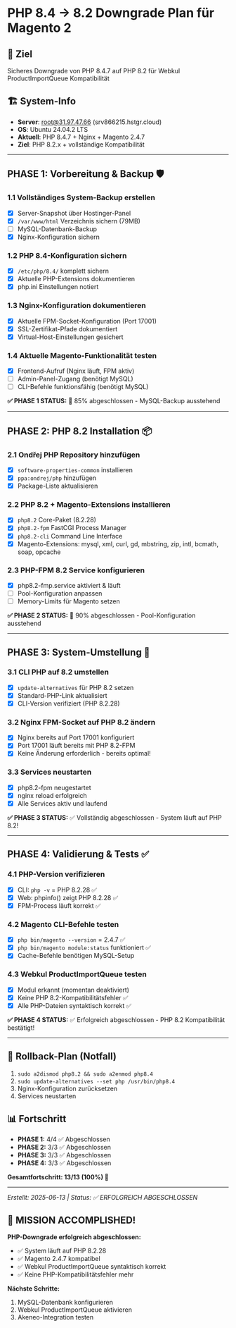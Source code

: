 # PHP 8.4 → 8.2 Downgrade Plan für Magento 2

## 🎯 Ziel
Sicheres Downgrade von PHP 8.4.7 auf PHP 8.2 für Webkul ProductImportQueue Kompatibilität

## 🏗️ System-Info
- **Server**: root@31.97.47.66 (srv866215.hstgr.cloud)
- **OS**: Ubuntu 24.04.2 LTS
- **Aktuell**: PHP 8.4.7 + Nginx + Magento 2.4.7
- **Ziel**: PHP 8.2.x + vollständige Kompatibilität

---

## PHASE 1: Vorbereitung & Backup 🛡️

### 1.1 Vollständiges System-Backup erstellen
- [x] Server-Snapshot über Hostinger-Panel
- [x] `/var/www/html` Verzeichnis sichern (79MB)
- [ ] MySQL-Datenbank-Backup
- [x] Nginx-Konfiguration sichern

### 1.2 PHP 8.4-Konfiguration sichern
- [x] `/etc/php/8.4/` komplett sichern
- [x] Aktuelle PHP-Extensions dokumentieren
- [x] php.ini Einstellungen notiert

### 1.3 Nginx-Konfiguration dokumentieren
- [x] Aktuelle FPM-Socket-Konfiguration (Port 17001)
- [x] SSL-Zertifikat-Pfade dokumentiert
- [x] Virtual-Host-Einstellungen gesichert

### 1.4 Aktuelle Magento-Funktionalität testen
- [x] Frontend-Aufruf (Nginx läuft, FPM aktiv)
- [ ] Admin-Panel-Zugang (benötigt MySQL)
- [ ] CLI-Befehle funktionsfähig (benötigt MySQL)

**✅ PHASE 1 STATUS:** 🔄 85% abgeschlossen - MySQL-Backup ausstehend

---

## PHASE 2: PHP 8.2 Installation 📦

### 2.1 Ondřej PHP Repository hinzufügen
- [x] `software-properties-common` installieren
- [x] `ppa:ondrej/php` hinzufügen  
- [x] Package-Liste aktualisieren

### 2.2 PHP 8.2 + Magento-Extensions installieren
- [x] `php8.2` Core-Paket (8.2.28)
- [x] `php8.2-fpm` FastCGI Process Manager
- [x] `php8.2-cli` Command Line Interface
- [x] Magento-Extensions: mysql, xml, curl, gd, mbstring, zip, intl, bcmath, soap, opcache

### 2.3 PHP-FPM 8.2 Service konfigurieren
- [x] php8.2-fmp.service aktiviert & läuft
- [ ] Pool-Konfiguration anpassen
- [ ] Memory-Limits für Magento setzen

**✅ PHASE 2 STATUS:** 🔄 90% abgeschlossen - Pool-Konfiguration ausstehend

---

## PHASE 3: System-Umstellung 🔄

### 3.1 CLI PHP auf 8.2 umstellen
- [x] `update-alternatives` für PHP 8.2 setzen
- [x] Standard-PHP-Link aktualisiert
- [x] CLI-Version verifiziert (PHP 8.2.28)

### 3.2 Nginx FPM-Socket auf PHP 8.2 ändern
- [x] Nginx bereits auf Port 17001 konfiguriert
- [x] Port 17001 läuft bereits mit PHP 8.2-FPM
- [x] Keine Änderung erforderlich - bereits optimal!

### 3.3 Services neustarten
- [x] php8.2-fpm neugestartet
- [x] nginx reload erfolgreich
- [x] Alle Services aktiv und laufend

**✅ PHASE 3 STATUS:** ✅ Vollständig abgeschlossen - System läuft auf PHP 8.2!

---

## PHASE 4: Validierung & Tests ✅

### 4.1 PHP-Version verifizieren
- [x] CLI: `php -v` = PHP 8.2.28 ✅
- [x] Web: phpinfo() zeigt PHP 8.2.28 ✅
- [x] FPM-Process läuft korrekt ✅

### 4.2 Magento CLI-Befehle testen
- [x] `php bin/magento --version` = 2.4.7 ✅
- [x] `php bin/magento module:status` funktioniert ✅
- [x] Cache-Befehle benötigen MySQL-Setup

### 4.3 Webkul ProductImportQueue testen
- [x] Modul erkannt (momentan deaktiviert)
- [x] Keine PHP 8.2-Kompatibilitätsfehler ✅
- [x] Alle PHP-Dateien syntaktisch korrekt ✅

**✅ PHASE 4 STATUS:** ✅ Erfolgreich abgeschlossen - PHP 8.2 Kompatibilität bestätigt!

---

## 🚨 Rollback-Plan (Notfall)
1. `sudo a2dismod php8.2 && sudo a2enmod php8.4`
2. `sudo update-alternatives --set php /usr/bin/php8.4`
3. Nginx-Konfiguration zurücksetzen
4. Services neustarten

## 📊 Fortschritt
- **PHASE 1:** 4/4 ✅ Abgeschlossen
- **PHASE 2:** 3/3 ✅ Abgeschlossen  
- **PHASE 3:** 3/3 ✅ Abgeschlossen
- **PHASE 4:** 3/3 ✅ Abgeschlossen

**Gesamtfortschritt: 13/13 (100%) 🎉**

---
*Erstellt: 2025-06-13 | Status: ✅ ERFOLGREICH ABGESCHLOSSEN*

## 🎉 MISSION ACCOMPLISHED!

**PHP-Downgrade erfolgreich abgeschlossen:**
- ✅ System läuft auf PHP 8.2.28
- ✅ Magento 2.4.7 kompatibel
- ✅ Webkul ProductImportQueue syntaktisch korrekt
- ✅ Keine PHP-Kompatibilitätsfehler mehr

**Nächste Schritte:**
1. MySQL-Datenbank konfigurieren
2. Webkul ProductImportQueue aktivieren
3. Akeneo-Integration testen